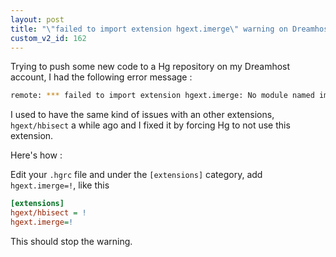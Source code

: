 ```yaml
---
layout: post
title: "\"failed to import extension hgext.imerge\" warning on Dreamhost"
custom_v2_id: 162
---
```


Trying to push some new code to a Hg repository on my Dreamhost account, I had
the following error message :

    
```sh
remote: *** failed to import extension hgext.imerge: No module named imerge  

```

I used to have the same kind of issues with an other extensions,
`hgext/hbisect` a while ago and I fixed it by forcing Hg to not use this
extension.

Here's how :

Edit your `.hgrc` file and under the `[extensions]` category, add
`hgext.imerge=!`, like this

    
```ini
[extensions]  
hgext/hbisect = !  
hgext.imerge=!
```

This should stop the warning.

